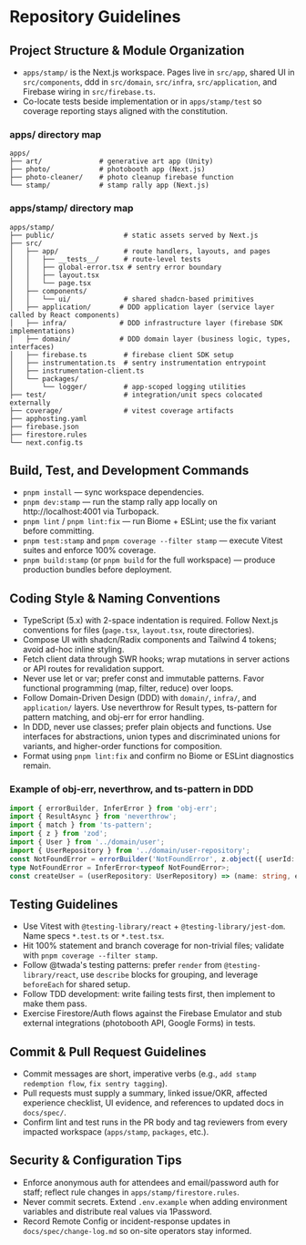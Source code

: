 # Repository Guidelines

## Project Structure & Module Organization
- `apps/stamp/` is the Next.js workspace. Pages live in `src/app`, shared UI in `src/components`, ddd in `src/domain`, `src/infra`, `src/application`, and Firebase wiring in `src/firebase.ts`.
- Co-locate tests beside implementation or in `apps/stamp/test` so coverage reporting stays aligned with the constitution.

### apps/ directory map
```text
apps/
├── art/              # generative art app (Unity)
├── photo/            # photobooth app (Next.js)
├── photo-cleaner/    # photo cleanup firebase function
└── stamp/            # stamp rally app (Next.js)
```

### apps/stamp/ directory map
```text
apps/stamp/
├── public/                 # static assets served by Next.js
├── src/
│   ├── app/                # route handlers, layouts, and pages
│   │   ├── __tests__/      # route-level tests
│   │   ├── global-error.tsx # sentry error boundary
│   │   ├── layout.tsx
│   │   └── page.tsx
│   ├── components/
│   │   └── ui/             # shared shadcn-based primitives
│   ├── application/       # DDD application layer (service layer called by React components)
│   ├── infra/             # DDD infrastructure layer (firebase SDK implementations)
│   ├── domain/            # DDD domain layer (business logic, types, interfaces)
│   ├── firebase.ts         # firebase client SDK setup
│   ├── instrumentation.ts  # sentry instrumentation entrypoint
│   ├── instrumentation-client.ts
│   └── packages/
│       └── logger/         # app-scoped logging utilities
├── test/                   # integration/unit specs colocated externally
├── coverage/               # vitest coverage artifacts
├── apphosting.yaml
├── firebase.json
├── firestore.rules
└── next.config.ts
```

## Build, Test, and Development Commands
- `pnpm install` — sync workspace dependencies.
- `pnpm dev:stamp` — run the stamp rally app locally on http://localhost:4001 via Turbopack.
- `pnpm lint` / `pnpm lint:fix` — run Biome + ESLint; use the fix variant before committing.
- `pnpm test:stamp` and `pnpm coverage --filter stamp` — execute Vitest suites and enforce 100% coverage.
- `pnpm build:stamp` (or `pnpm build` for the full workspace) — produce production bundles before deployment.

## Coding Style & Naming Conventions
- TypeScript (5.x) with 2-space indentation is required. Follow Next.js conventions for files (`page.tsx`, `layout.tsx`, route directories).
- Compose UI with shadcn/Radix components and Tailwind 4 tokens; avoid ad-hoc inline styling.
- Fetch client data through SWR hooks; wrap mutations in server actions or API routes for revalidation support.
- Never use let or var; prefer const and immutable patterns. Favor functional programming (map, filter, reduce) over loops.
- Follow Domain-Driven Design (DDD) with `domain/`, `infra/`, and `application/` layers. Use neverthrow for Result types, ts-pattern for pattern matching, and obj-err for error handling.
- In DDD, never use classes; prefer plain objects and functions. Use interfaces for abstractions, union types and discriminated unions for variants, and higher-order functions for composition.
- Format using `pnpm lint:fix` and confirm no Biome or ESLint diagnostics remain.

### Example of obj-err, neverthrow, and ts-pattern in DDD
```typescript
import { errorBuilder, InferError } from 'obj-err';
import { ResultAsync } from 'neverthrow';
import { match } from 'ts-pattern';
import { z } from 'zod';
import { User } from '../domain/user';
import { UserRepository } from '../domain/user-repository';
const NotFoundError = errorBuilder('NotFoundError', z.object({ userId: z.string() }));
type NotFoundError = InferError<typeof NotFoundError>;
const createUser = (userRepository: UserRepository) => (name: string, email: string): ResultAsync<User, UserError> => User.create(name, email).asyncAndThen(userRepository.create);
```

## Testing Guidelines
- Use Vitest with `@testing-library/react` + `@testing-library/jest-dom`. Name specs `*.test.ts` or `*.test.tsx`.
- Hit 100% statement and branch coverage for non-trivial files; validate with `pnpm coverage --filter stamp`.
- Follow @twada's testing patterns: prefer `render` from `@testing-library/react`, use `describe` blocks for grouping, and leverage `beforeEach` for shared setup.
- Follow TDD development: write failing tests first, then implement to make them pass.
- Exercise Firestore/Auth flows against the Firebase Emulator and stub external integrations (photobooth API, Google Forms) in tests.

## Commit & Pull Request Guidelines
- Commit messages are short, imperative verbs (e.g., `add stamp redemption flow`, `fix sentry tagging`).
- Pull requests must supply a summary, linked issue/OKR, affected experience checklist, UI evidence, and references to updated docs in `docs/spec/`.
- Confirm lint and test runs in the PR body and tag reviewers from every impacted workspace (`apps/stamp`, `packages`, etc.).

## Security & Configuration Tips
- Enforce anonymous auth for attendees and email/password auth for staff; reflect rule changes in `apps/stamp/firestore.rules`.
- Never commit secrets. Extend `.env.example` when adding environment variables and distribute real values via 1Password.
- Record Remote Config or incident-response updates in `docs/spec/change-log.md` so on-site operators stay informed.
